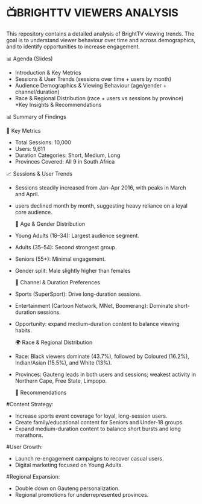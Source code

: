 # 📺BRIGHTTV VIEWERS ANALYSIS

This repository contains a detailed analysis of BrightTV viewing trends. The goal is to understand viewer behaviour over time and across demographics, and to identify opportunities to increase engagement.

📊 Agenda (Slides)
* Introduction & Key Metrics
* Sessions & User Trends (sessions over time + users by month)
* Audience Demographics & Viewing Behaviour (age/gender + channel/duration)
* Race & Regional Distribution (race + users vs sessions by province)
 *Key Insights & Recommendations

 📊 Summary of Findings
 
🧾 Key Metrics
* Total Sessions: 10,000
* Users: 9,611
* Duration Categories: Short, Medium, Long
* Provinces Covered: All 9 in South Africa

 📈 Sessions & User Trends
* Sessions steadily increased from Jan–Apr 2016, with peaks in March and April.
* users declined month by month, suggesting heavy reliance on a loyal core audience.

  👥 Age & Gender Distribution
* Young Adults (18–34): Largest audience segment.
*  Adults (35–54): Second strongest group.
* Seniors (55+): Minimal engagement.
* Gender split: Male slightly higher than females

  📡 Channel & Duration Preferences
* Sports (SuperSport): Drive long-duration sessions.
* Entertainment (Cartoon Network, MNet, Boomerang): Dominate short-duration sessions.
* Opportunity: expand medium-duration content to balance viewing habits.

  🌍 Race & Regional Distribution
* Race: Black viewers dominate (43.7%), followed by Coloured (16.2%), Indian/Asian (15.5%), and White (13%).
* Provinces: Gauteng leads in both users and sessions; weakest activity in Northern Cape, Free State, Limpopo.

  📌 Recommendations

#Content Strategy:

* Increase sports event coverage for loyal, long-session users.
* Create family/educational content for Seniors and Under-18 groups.
* Expand medium-duration content to balance short bursts and long marathons.

#User Growth:

* Launch re-engagement campaigns to recover casual users.
* Digital marketing focused on Young Adults.

#Regional Expansion:

* Double down on Gauteng personalization.
* Regional promotions for underrepresented provinces.





